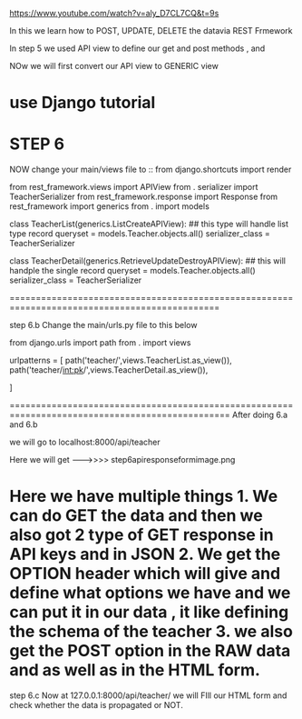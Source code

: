 https://www.youtube.com/watch?v=aly_D7CL7CQ&t=9s

In this we learn how to POST, UPDATE, DELETE the datavia REST Frmework

In step 5 we used API view to define our get and post methods , and 

NOw we will first convert our API view to GENERIC view

use Django tutorial 
==============================================================================================
STEP 6 
==============================================================================================
NOW change your main/views file to ::
from django.shortcuts import render

from rest_framework.views import APIView
from . serializer import TeacherSerializer
from rest_framework.response import Response
from rest_framework import generics
from . import models



class TeacherList(generics.ListCreateAPIView):   ## this type will handle list type record 
    queryset = models.Teacher.objects.all()
    serializer_class = TeacherSerializer

class TeacherDetail(generics.RetrieveUpdateDestroyAPIView):  ## this will handple the single record
    queryset = models.Teacher.objects.all()
    serializer_class = TeacherSerializer

==============================================================================================

step 6.b  Change the main/urls.py file to this below 

from django.urls import path
from . import views


urlpatterns = [
    path('teacher/',views.TeacherList.as_view()),
    path('teacher/<int:pk>/',views.TeacherDetail.as_view()),

]

================================================================================================
After doing 6.a and 6.b 

we will go to localhost:8000/api/teacher

Here we will get --->>>> step6apiresponseformimage.png


Here  we have multiple things 
        1. We can do GET the data and then we also got 2 type of GET response in API keys and in JSON
        2. We get the OPTION  header which will give and define what options we have and we can put it in our data , it like defining the schema of the teacher 
        3. we also get the POST option in the RAW data and as well as in the HTML form.
================================================================================================
step 6.c 
Now at 127.0.0.1:8000/api/teacher/ we will FIll our HTML form and check whether the data is propagated or NOT.
         